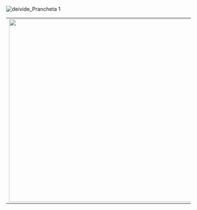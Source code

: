 ![deivide_Prancheta 1](https://user-images.githubusercontent.com/79219267/187233745-15db2ad7-554b-49a7-a1a1-62f551662a84.jpg)

<table>
<tbody>
<tr>
<td style="width: 500px;">
    <img class="img"  width="500px" src="https://github-readme-stats.vercel.app/api/top-langs/?username=deividepaulino1&theme=synthwave" />
</td>
<td style="width: 500px">
<table style="width: 500px; height: 250px;">
<tbody>
<tr>
<td style="width: 500px;"> 
<img class="img"   src="https://github-readme-stats.vercel.app/api?username=deividepaulino1&show_icons=true&theme=synthwave" /> </td>
</tr>
<tr>
<td style="width: 500px;">
    <img class="img"   src="https://github-readme-stats.vercel.app/api/wakatime?username=7c70fc08-b57a-4ac0-9fff-536a604fae47&theme=synthwave" /> 
</td>
</tr>
</tbody>
</table>
</td>
</tr>
</tbody>
</table>
